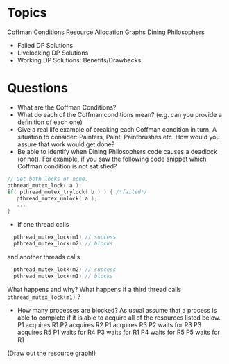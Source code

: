 # Topics
Coffman Conditions
Resource Allocation Graphs
Dining Philosophers
* Failed DP Solutions
* Livelocking DP Solutions
* Working DP Solutions: Benefits/Drawbacks

# Questions
* What are the Coffman Conditions?
* What do each of the Coffman conditions mean? (e.g. can you provide a definition of each one)
* Give a real life example of breaking each Coffman condition in turn. A situation to consider: Painters, Paint, Paintbrushes etc. How would you assure that work would get done?
* Be able to identify when Dining Philosophers code causes a deadlock (or not).
For example, if you saw the following code snippet which Coffman condition is not satisfied?
```C
// Get both locks or none.
pthread_mutex_lock( a );
if( pthread_mutex_trylock( b ) ) { /*failed*/
   pthread_mutex_unlock( a );
   ...
}
```


* If one thread calls
```C
  pthread_mutex_lock(m1) // success
  pthread_mutex_lock(m2) // blocks
```
and another threads calls
```C
  pthread_mutex_lock(m2) // success
  pthread_mutex_lock(m1) // blocks
```
What happens and why? What happens if a third thread calls `pthread_mutex_lock(m1)` ?

* How many processes are blocked? As usual assume that a process is able to complete if it is able to acquire all of the resources listed below.
P1 acquires R1
P2 acquires R2
P1 acquires R3
P2 waits for R3
P3 acquires R5
P1 waits for R4
P3 waits for R1
P4 waits for R5
P5 waits for R1

(Draw out the resource graph!)